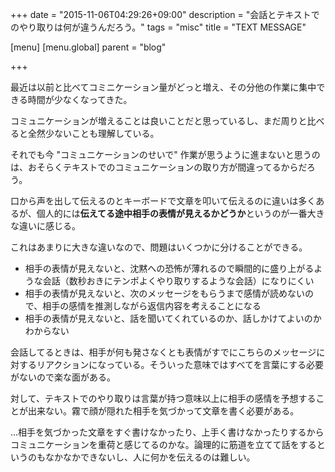 +++
date = "2015-11-06T04:29:26+09:00"
description = "会話とテキストでのやり取りは何が違うんだろう。"
tags = "misc"
title = "TEXT MESSAGE"

[menu]
  [menu.global]
    parent = "blog"

+++

最近は以前と比べてコミニケーション量がどっと増え、その分他の作業に集中できる時間が少なくなってきた。

コミュニケーションが増えることは良いことだと思っているし、まだ周りと比べると全然少ないことも理解している。

それでも今 "コミュニケーションのせいで" 作業が思うように進まないと思うのは、おそらくテキストでのコミュニケーションの取り方が間違ってるからだろう。

口から声を出して伝えるのとキーボードで文章を叩いて伝えるのに違いは多くあるが、個人的には**伝えてる途中相手の表情が見えるかどうか**というのが一番大きな違いに感じる。

これはあまりに大きな違いなので、問題はいくつかに分けることができる。

- 相手の表情が見えないと、沈黙への恐怖が薄れるので瞬間的に盛り上がるような会話（数秒おきにテンポよくやり取りするような会話）になりにくい
- 相手の表情が見えないと、次のメッセージをもらうまで感情が読めないので、相手の感情を推測しながら返信内容を考えることになる
- 相手の表情が見えないと、話を聞いてくれているのか、話しかけてよいのかわからない

会話してるときは、相手が何も発さなくとも表情がすでにこちらのメッセージに対するリアクションになっている。そういった意味ではすべてを言葉にする必要がないので楽な面がある。

対して、テキストでのやり取りは言葉が持つ意味以上に相手の感情を予想することが出来ない。霧で顔が隠れた相手を気づかって文章を書く必要がある。

...相手を気づかった文章をすぐ書けなかったり、上手く書けなかったりするからコミュニケーションを重荷と感じてるのかな。論理的に筋道を立てて話をするというのもなかなかできないし、人に何かを伝えるのは難しい。
